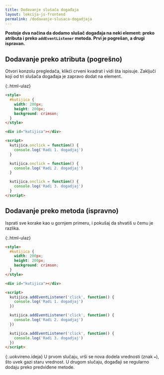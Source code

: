 ```yaml
---
title: Dodavanje slušača događaja
layout: lekcija-js-frontend
permalink: /dodavanje-slusaca-dogadjaja
---
```


**Postoje dva načina da dodamo slušač događaja na neki element: preko atributa i preko `addEventListener` metoda. Prvi je pogrešan, a drugi ispravan.**

## Dodavanje preko atributa (pogrešno)

Otvori konzolu pregledača, klikći crveni kvadrat i vidi šta ispisuje. Zaključi koji od tri slušača događaja je zapravo dodat na element.

{:.html-ulaz}
```html
<style>
  #kutijica {
    width: 200px;
    height: 200px;
    background: crimson;
  }
</style>

<div id="kutijica"></div>

<script>
  kutijica.onclick = function() {
    console.log('Radi 1. dogadjaj')
  }

  kutijica.onclick = function() {
    console.log('Radi 2. dogadjaj')
  }

  kutijica.onclick = function() {
    console.log('Radi 3. dogadjaj')
  }
</script>
```

## Dodavanje preko metoda (ispravno)

Isprati sve korake kao u gornjem primeru, i pokušaj da shvatiš u čemu je razlika.

{:.html-ulaz}
```html
<style>
  #kutijica {
    width: 200px;
    height: 200px;
    background: crimson;
  }
</style>

<div id="kutijica"></div>

<script>
  kutijica.addEventListener('click', function() {
    console.log('Radi 1. dogadjaj')
  })

  kutijica.addEventListener('click', function() {
    console.log('Radi 2. dogadjaj')
  })

  kutijica.addEventListener('click', function() {
    console.log('Radi 3. dogadjaj')
  })
</script>
```

{:.uokvireno.ideja}
U prvom slučaju, vrši se nova dodela vrednosti (znak `=`), što uvek gazi staru vrednost. U drugom slučaju, događaji se regularno dodaju preko predviđene metode.